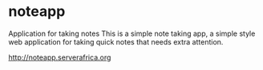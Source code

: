 # noteapp
Application for taking  notes
This is a simple note taking app, a simple style web application for taking quick notes that needs extra attention.

http://noteapp.serverafrica.org
